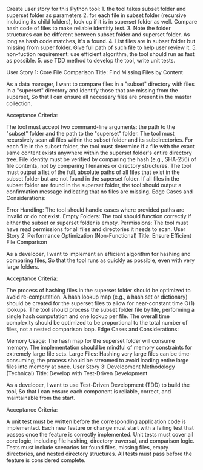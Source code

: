 Create user story for this Python tool: 1. the tool takes subset folder and superset folder as parameters 2. for each file in subset folder (recursive including its child folders), look up if it is in superset folder as well. Compare hash code of files to make reliable identitiy test. 3. Note the folder structures can be different between subset folder and superset folder. As long as hash code matches, it's a found. 4. List files are in subset folder but missing from super folder. Give full path of such file to help user review it. 5. non-fuction requirement: use efficient algorithm, the tool should run as fast as possible. 5. use TDD method to develop the tool, write unit tests. 

User Story 1: Core File Comparison
Title: Find Missing Files by Content

As a data manager,
I want to compare files in a "subset" directory with files in a "superset" directory and identify those that are missing from the superset,
So that I can ensure all necessary files are present in the master collection.

Acceptance Criteria:

The tool must accept two command-line arguments: the path to the "subset" folder and the path to the "superset" folder.
The tool must recursively scan all files within the subset folder and its subdirectories.
For each file in the subset folder, the tool must determine if a file with the exact same content exists anywhere within the superset folder's entire directory tree.
File identity must be verified by comparing the hash (e.g., SHA-256) of file contents, not by comparing filenames or directory structures.
The tool must output a list of the full, absolute paths of all files that exist in the subset folder but are not found in the superset folder.
If all files in the subset folder are found in the superset folder, the tool should output a confirmation message indicating that no files are missing.
Edge Cases and Considerations:

Error Handling: The tool should handle cases where provided paths are invalid or do not exist.
Empty Folders: The tool should function correctly if either the subset or superset folder is empty.
Permissions: The tool must have read permissions for all files and directories it needs to scan.
User Story 2: Performance Optimization (Non-Functional)
Title: Ensure Efficient File Comparison

As a developer,
I want to implement an efficient algorithm for hashing and comparing files,
So that the tool runs as quickly as possible, even with very large folders.

Acceptance Criteria:

The process of hashing files in the superset folder should be optimized to avoid re-computation.
A hash lookup map (e.g., a hash set or dictionary) should be created for the superset files to allow for near-constant time O(1) lookups.
The tool should process the subset folder file by file, performing a single hash computation and one lookup per file.
The overall time complexity should be optimized to be proportional to the total number of files, not a nested comparison loop.
Edge Cases and Considerations:

Memory Usage: The hash map for the superset folder will consume memory. The implementation should be mindful of memory constraints for extremely large file sets.
Large Files: Hashing very large files can be time-consuming; the process should be streamed to avoid loading entire large files into memory at once.
User Story 3: Development Methodology (Technical)
Title: Develop with Test-Driven Development

As a developer,
I want to use Test-Driven Development (TDD) to build the tool,
So that I can ensure each component is reliable, correct, and maintainable from the start.

Acceptance Criteria:

A unit test must be written before the corresponding application code is implemented.
Each new feature or change must start with a failing test that passes once the feature is correctly implemented.
Unit tests must cover all core logic, including file hashing, directory traversal, and comparison logic.
Tests must include scenarios for found files, missing files, empty directories, and nested directory structures.
All tests must pass before the feature is considered complete.

